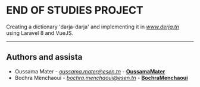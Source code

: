 # END OF STUDIES PROJECT

Creating a dictionary 'darja-darja' and implementing it in _www.derja.tn_ using Laravel 8 and VueJS.

---

## Authors and assista

-   Oussama Mater - *oussama.mater@esen.tn* - **[OussamaMater](https://github.com/OussamaMater)**
-   Bochra Menchaoui - *bochra.menchaoui@esen.tn* - **[BochraMenchaoui](https://github.com/BochraMenchaoui)**
